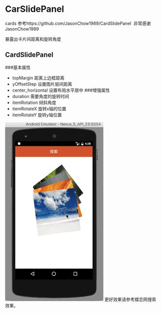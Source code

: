 # CarSlidePanel
cards
参考https://github.com/JasonChow1989/CardSlidePanel  非常感谢JasonChow1989

暴露出卡片间距离和旋转角度

##  CardSlidePanel
 ###基本属性
 * topMargin 距离上边框距离
 * yOffsetStep 设置图片层间距离
 * center_horizontal 设置布局水平居中
###增强属性
 * duration 需要角度的旋转时间
 * itemRotation 倾斜角度
 * itemRotateX 旋转x轴的位置
 * itemRotateY 旋转y轴位置
 
![image](https://github.com/haijdong/CarSlidePanel/blob/master/AA.gif)
更好效果请参考蝶恋网搜索效果。
